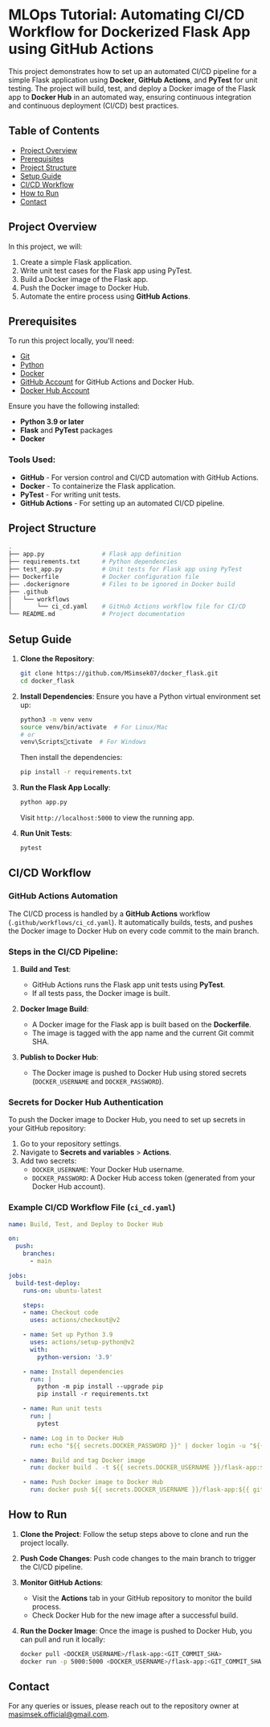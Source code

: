
# MLOps Tutorial: Automating CI/CD Workflow for Dockerized Flask App using GitHub Actions

This project demonstrates how to set up an automated CI/CD pipeline for a simple Flask application using **Docker**, **GitHub Actions**, and **PyTest** for unit testing. The project will build, test, and deploy a Docker image of the Flask app to **Docker Hub** in an automated way, ensuring continuous integration and continuous deployment (CI/CD) best practices.

## Table of Contents
- [Project Overview](#project-overview)
- [Prerequisites](#prerequisites)
- [Project Structure](#project-structure)
- [Setup Guide](#setup-guide)
- [CI/CD Workflow](#cicd-workflow)
- [How to Run](#how-to-run)
- [Contact](#contact)

## Project Overview

In this project, we will:
1. Create a simple Flask application.
2. Write unit test cases for the Flask app using PyTest.
3. Build a Docker image of the Flask app.
4. Push the Docker image to Docker Hub.
5. Automate the entire process using **GitHub Actions**.

## Prerequisites

To run this project locally, you'll need:
- [Git](https://git-scm.com/)
- [Python](https://www.python.org/downloads/)
- [Docker](https://www.docker.com/products/docker-desktop)
- [GitHub Account](https://github.com/) for GitHub Actions and Docker Hub.
- [Docker Hub Account](https://hub.docker.com/)

Ensure you have the following installed:
- **Python 3.9 or later**
- **Flask** and **PyTest** packages
- **Docker**

### Tools Used:
- **GitHub** - For version control and CI/CD automation with GitHub Actions.
- **Docker** - To containerize the Flask application.
- **PyTest** - For writing unit tests.
- **GitHub Actions** - For setting up an automated CI/CD pipeline.

## Project Structure

```bash
.
├── app.py                # Flask app definition
├── requirements.txt      # Python dependencies
├── test_app.py           # Unit tests for Flask app using PyTest
├── Dockerfile            # Docker configuration file
├── .dockerignore         # Files to be ignored in Docker build
├── .github
│   └── workflows
│       └── ci_cd.yaml    # GitHub Actions workflow file for CI/CD
└── README.md             # Project documentation
```

## Setup Guide

1. **Clone the Repository**:
   ```bash
   git clone https://github.com/MSimsek07/docker_flask.git
   cd docker_flask
   ```

2. **Install Dependencies**:
   Ensure you have a Python virtual environment set up:
   ```bash
   python3 -m venv venv
   source venv/bin/activate  # For Linux/Mac
   # or
   venv\Scriptsctivate  # For Windows
   ```

   Then install the dependencies:
   ```bash
   pip install -r requirements.txt
   ```

3. **Run the Flask App Locally**:
   ```bash
   python app.py
   ```

   Visit `http://localhost:5000` to view the running app.

4. **Run Unit Tests**:
   ```bash
   pytest
   ```

## CI/CD Workflow

### GitHub Actions Automation

The CI/CD process is handled by a **GitHub Actions** workflow (`.github/workflows/ci_cd.yaml`). It automatically builds, tests, and pushes the Docker image to Docker Hub on every code commit to the main branch.

### Steps in the CI/CD Pipeline:

1. **Build and Test**:
   - GitHub Actions runs the Flask app unit tests using **PyTest**.
   - If all tests pass, the Docker image is built.

2. **Docker Image Build**:
   - A Docker image for the Flask app is built based on the **Dockerfile**.
   - The image is tagged with the app name and the current Git commit SHA.

3. **Publish to Docker Hub**:
   - The Docker image is pushed to Docker Hub using stored secrets (`DOCKER_USERNAME` and `DOCKER_PASSWORD`).

### Secrets for Docker Hub Authentication

To push the Docker image to Docker Hub, you need to set up secrets in your GitHub repository:
1. Go to your repository settings.
2. Navigate to **Secrets and variables** > **Actions**.
3. Add two secrets:
   - `DOCKER_USERNAME`: Your Docker Hub username.
   - `DOCKER_PASSWORD`: A Docker Hub access token (generated from your Docker Hub account).

### Example CI/CD Workflow File (`ci_cd.yaml`)

```yaml
name: Build, Test, and Deploy to Docker Hub

on:
  push:
    branches:
      - main

jobs:
  build-test-deploy:
    runs-on: ubuntu-latest

    steps:
    - name: Checkout code
      uses: actions/checkout@v2

    - name: Set up Python 3.9
      uses: actions/setup-python@v2
      with:
        python-version: '3.9'

    - name: Install dependencies
      run: |
        python -m pip install --upgrade pip
        pip install -r requirements.txt

    - name: Run unit tests
      run: |
        pytest

    - name: Log in to Docker Hub
      run: echo "${{ secrets.DOCKER_PASSWORD }}" | docker login -u "${{ secrets.DOCKER_USERNAME }}" --password-stdin

    - name: Build and tag Docker image
      run: docker build . -t ${{ secrets.DOCKER_USERNAME }}/flask-app:${{ github.sha }}

    - name: Push Docker image to Docker Hub
      run: docker push ${{ secrets.DOCKER_USERNAME }}/flask-app:${{ github.sha }}
```

## How to Run

1. **Clone the Project**: 
   Follow the setup steps above to clone and run the project locally.
   
2. **Push Code Changes**: 
   Push code changes to the main branch to trigger the CI/CD pipeline.

3. **Monitor GitHub Actions**:
   - Visit the **Actions** tab in your GitHub repository to monitor the build process.
   - Check Docker Hub for the new image after a successful build.

4. **Run the Docker Image**:
   Once the image is pushed to Docker Hub, you can pull and run it locally:
   ```bash
   docker pull <DOCKER_USERNAME>/flask-app:<GIT_COMMIT_SHA>
   docker run -p 5000:5000 <DOCKER_USERNAME>/flask-app:<GIT_COMMIT_SHA>
   ```

## Contact

For any queries or issues, please reach out to the repository owner at [masimsek.official@gmail.com](mailto:masimsek.official@gmail.com).
